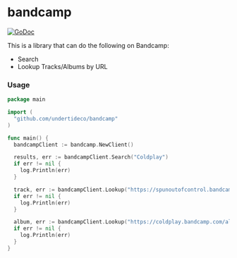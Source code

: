 # bandcamp
[![GoDoc](https://godoc.org/github.com/undertideco/bandcamp?status.svg)](https://godoc.org/github.com/undertideco/bandcamp)

This is a library that can do the following on Bandcamp:
- Search
- Lookup Tracks/Albums by URL

### Usage
```go
package main

import (
  "github.com/undertideco/bandcamp"
)

func main() {
  bandcampClient := bandcamp.NewClient()

  results, err := bandcampClient.Search("Coldplay")
  if err != nil {
    log.Println(err)
  }

  track, err := bandcampClient.Lookup("https://spunoutofcontrol.bandcamp.com/track/infinite")
  if err != nil {
    log.Println(err)
  }

  album, err := bandcampClient.Lookup("https://coldplay.bandcamp.com/album/greatest-hits")
  if err != nil {
    log.Println(err)
  }
}
```

